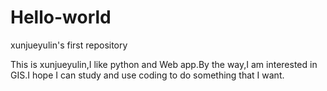 # Hello-world
xunjueyulin's first repository

This is xunjueyulin,I like python and Web app.By the way,I am interested in GIS.I hope I can study and use coding to do something that I want.
